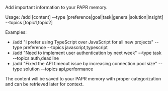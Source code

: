 Add important information to your PAPR memory.

Usage: /add [content] --type [preference|goal|task|general|solution|insight] --topics [topic1,topic2]

Examples:
- /add "I prefer using TypeScript over JavaScript for all new projects" --type preference --topics javascript,typescript
- /add "Need to implement user authentication by next week" --type task --topics auth,deadline
- /add "Fixed the API timeout issue by increasing connection pool size" --type solution --topics api,performance

The content will be saved to your PAPR memory with proper categorization and can be retrieved later for context.